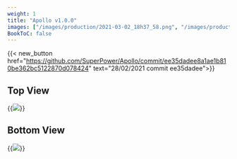 ```yaml
---
weight: 1
title: "Apollo v1.0.0"
images: ["/images/production/2021-03-02_18h37_58.png", "/images/production/2021-03-02_18h38_20.png"]
BookToC: false
---
```


{{< new_button href="https://github.com/SuperPower/Apollo/commit/ee35dadee8a1ae1b810be362bc5122870d078424" text="28/02/2021 commit ee35dadee">}}

## Top View

{{<image src="/images/production/2021-03-02_18h37_58.png" >}}

## Bottom View

{{<image src="/images/production/2021-03-02_18h38_20.png" >}}
